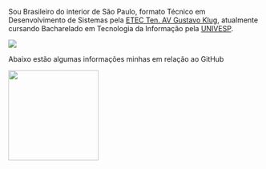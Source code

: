 Sou Brasileiro do interior de São Paulo, formato Técnico em Desenvolvimento de Sistemas pela <a href="https://www.cps.sp.gov.br/etecs/etec-tenente-aviador-gustavo-klug/">ETEC Ten. AV Gustavo Klug</a>, atualmente cursando Bacharelado em Tecnologia da Informação pela <a href="https://univesp.br/">UNIVESP</a>.

  <a href = "mailto:caio.simioni@gmail.com"><img src="https://img.shields.io/badge/-Gmail-%23333?style=for-the-badge&logo=gmail&logoColor=white" target="_blank"></a>

Abaixo estão algumas informações minhas em relação ao GitHub
 <div>
  <img height="180em" src="https://github-readme-stats.vercel.app/api/top-langs/?username=caiosimioni&layout=compact&langs_count=7&theme=tokyonight"/>
</div>
